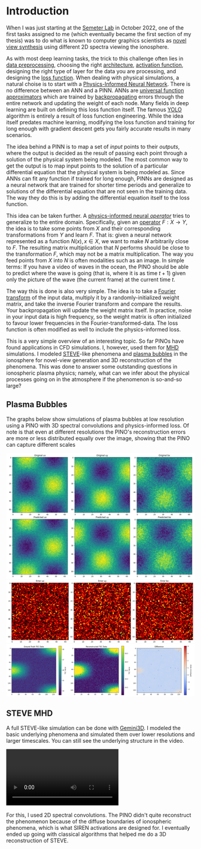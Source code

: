 # Introduction

When I was just starting at the [Semeter Lab](https://heaviside.bu.edu) in October 2022, one of the first tasks assigned to me (which eventually became the first section of my thesis) was to do what is known to computer graphics scientists as [novel view synthesis](https://www.youtube.com/watch?v=yYKqNjIMhek) using different 2D spectra viewing the ionosphere.

As with most deep learning tasks, the trick to this challenge often lies in [data preprocessing](https://en.wikipedia.org/wiki/Data_preprocessing), choosing the right [architecture](https://en.wikipedia.org/wiki/Neural_architecture_search), [activation function](https://en.wikipedia.org/wiki/Activation_function), designing the right type of layer for the data you are processing, and designing the [loss function](https://en.wikipedia.org/wiki/Loss_function). When dealing with physical simulations, a natural choise is to start with a [Physics-Informed Neural Network](https://i-systems.github.io/tutorial/KSNVE/220525/01_PINN.html). There is no difference between an ANN and a PINN. ANNs are [universal function approximators](https://en.wikipedia.org/wiki/Universal_approximation_theorem) which are trained by [backpropagating](https://en.wikipedia.org/wiki/Backpropagation) errors through the entire network and updating the weight of each node. Many fields in deep learning are built on defining this loss function itself. The famous [YOLO](https://en.wikipedia.org/wiki/You_Only_Look_Once) algorithm is entirely a result of loss function engineering. While the idea itself predates machine learning, modifying the loss function and training for long enough with gradient descent gets you fairly accurate results in many scenarios.

The idea behind a PINN is to map a set of _input_ points to their _outputs_, where the output is decided as the result of passing each point through a solution of the physical system being modeled. The most common way to get the output is to map input points to the solution of a particular differential equation that the physical system is being modeled as. Since ANNs can fit any function if trained for long enough, PINNs are designed as a neural network that are trained for shorter time periods and generalize to solutions of the differential equation that are not seen in the training data. The way they do this is by adding the differential equation itself to the loss function.

This idea can be taken further. A [physics-informed neural _operator_](https://arxiv.org/abs/2111.03794) tries to generalize to the entire domain. Specifically, given an [operator](https://en.wikipedia.org/wiki/Operator_(mathematics)) $F:X \rightarrow Y$, the idea is to take some points from $X$ and their corresponding transformations from $Y$ and learn $F$. That is: given a neural network represented as a function $N(x), x \in X$, we want to make $N$ arbitrarily close to $F$. The resulting matrix multiplication that $N$ performs should be close to the transformation $F$, which may not be a matrix multiplication. The way you feed points from $X$ into $N$ is often modalities such as an image. In simple terms: If you have a video of waves in the ocean, the PINO should be able to predict where the wave is going (that is, where it is as time $t+1$) given only the picture of the wave (the current frame) at the current time $t$.

The way this is done is also very simple. The idea is to take a [Fourier transform](https://en.wikipedia.org/wiki/Fourier_transform) of the input data, multiply it by a randomly-initialized weight matrix, and take the inverse Fourier transform and compare the results. Your backpropagation will update the weight matrix itself. In practice, noise in your input data is high frequency, so the weight matrix is often initialized to favour lower frequencies in the Fourier-transformed-data. The loss function is often modified as well to include the physics-informed loss.

This is a very simple overview of an interesting topic. So far PINOs have found applications in CFD simulations. I, however, used them for [MHD](https://en.wikipedia.org/wiki/Magnetohydrodynamics) simulations. I modeled [STEVE](https://en.wikipedia.org/wiki/STEVE)-like phenomena and [plasma bubbles](https://en.wikipedia.org/wiki/Equatorial_plasma_bubble) in the ionosphere for novel-view generation and 3D reconstruction of the phenomena. This was done to answer some outstanding questions in ionospheric plasma physics; namely, what can we infer about the physical processes going on in the atmosphere if the phenomenon is so-and-so large?

## Plasma Bubbles

The graphs below show simulations of plasma bubbles at low resolution using a PINO with 3D spectral convolutions and physics-informed loss. Of note is that even at different resolutions the PINO's reconstruction errors are more or less distributed equally over the image, showing that the PINO can capture different scales

![](images/Plasma_bubble_1.png)
![](images/Plasma_bubble_2.png)
![](images/Plasma_bubble_reconstruction.png)

## STEVE MHD

A full STEVE-like simulation can be done with [Gemini3D](https://gemini3d.github.io/gemini3d/). I modeled the basic underlying phenomena and simulated them over lower resolutions and larger timescales. You can still see the underlying structure in the video.

![](videos/mhd_pino.mp4)

For this, I used 2D spectral convolutions. The PINO didn't quite reconstruct the phenomenon because of the diffuse boundaries of ionospheric phenomena, which is what SIREN activations are designed for. I eventually ended up going with classical algorithms that helped me do a 3D reconstruction of STEVE.